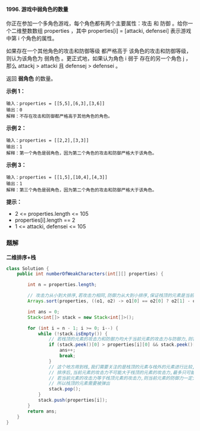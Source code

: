 #### 1996. 游戏中弱角色的数量

你正在参加一个多角色游戏，每个角色都有两个主要属性：攻击 和 防御 。给你一个二维整数数组 properties ，其中 properties[i] = [attacki, defensei] 表示游戏中第 i 个角色的属性。

如果存在一个其他角色的攻击和防御等级 都严格高于 该角色的攻击和防御等级，则认为该角色为 弱角色 。更正式地，如果认为角色 i 弱于 存在的另一个角色 j ，那么 attackj > attacki 且 defensej > defensei 。

返回 **弱角色** 的数量。

**示例 1：**

```shell
输入：properties = [[5,5],[6,3],[3,6]]
输出：0
解释：不存在攻击和防御都严格高于其他角色的角色。
```

**示例 2：**

```shell
输入：properties = [[2,2],[3,3]]
输出：1
解释：第一个角色是弱角色，因为第二个角色的攻击和防御严格大于该角色。
```

**示例 3：**

```shell
输入：properties = [[1,5],[10,4],[4,3]]
输出：1
解释：第三个角色是弱角色，因为第二个角色的攻击和防御严格大于该角色。
```

**提示：**

* 2 <= properties.length <= 105
* properties[i].length == 2
* 1 <= attacki, defensei <= 105

### 题解

**二维排序+栈**

```java
class Solution {
    public int numberOfWeakCharacters(int[][] properties) {

        int n = properties.length;

        // 攻击力从小到大排序,若攻击力相同,防御力从大到小排序,保证栈顶的元素是当前攻击力和防御力都是最大的
        Arrays.sort(properties, ((o1, o2) -> o1[0] == o2[0] ? o2[1] - o1[1] : o1[0] - o2[0]));

        int ans = 0;
        Stack<int[]> stack = new Stack<int[]>();

        for (int i = n - 1; i >= 0; i--) {
            while (!stack.isEmpty()) {
                // 若栈顶的元素的攻击力和防御力均大于当前元素的攻击力与防御力,则答案+1
                if (stack.peek()[0] > properties[i][0] && stack.peek()[1] > properties[i][1]) {
                    ans++;
                    break;
                }
                // 这个地方用到栈,我们需要关注的是栈顶的元素与栈外的元素进行比较,不用太关注栈内的元素
                // 排序后,当前元素的攻击力不可能大于栈顶的元素的攻击力,最多只可能和栈顶的元素的攻击力相同
                // 若当前元素的攻击力等于栈顶元素的攻击力,则当前元素的防御力一定大于或者等于栈顶元素的防御力
                // 所以栈顶的元素需要被弹出
                stack.pop();
            }
            stack.push(properties[i]);
        }
        return ans;
    }
}
```

